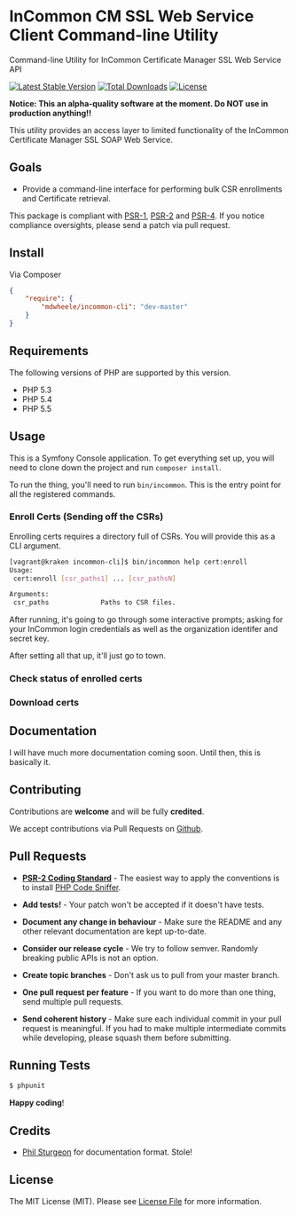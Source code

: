 InCommon CM SSL Web Service Client Command-line Utility
===

Command-line Utility for InCommon Certificate Manager SSL Web Service API

[![Latest Stable Version](https://poser.pugx.org/mdwheele/incommon-cli/v/stable.png)](https://packagist.org/packages/mdwheele/incommon-cli)
[![Total Downloads](https://poser.pugx.org/mdwheele/incommon-cli/downloads.png)](https://packagist.org/packages/mdwheele/incommon-cli)
[![License](https://poser.pugx.org/mdwheele/incommon-cli/license.png)](https://packagist.org/packages/mdwheele/incommon-cli)

__Notice: This an alpha-quality software at the moment. Do NOT use in production anything!!__

This utility provides an access layer to limited functionality of the InCommon Certificate Manager SSL SOAP Web
Service.

## Goals

* Provide a command-line interface for performing bulk CSR enrollments and Certificate retrieval.

This package is compliant with [PSR-1][], [PSR-2][] and [PSR-4][]. If you
notice compliance oversights, please send a patch via pull request.

[PSR-1]: https://github.com/php-fig/fig-standards/blob/master/accepted/PSR-1-basic-coding-standard.md
[PSR-2]: https://github.com/php-fig/fig-standards/blob/master/accepted/PSR-2-coding-style-guide.md
[PSR-4]: https://github.com/php-fig/fig-standards/blob/master/accepted/PSR-4-autoloader.md

## Install

Via Composer

``` json
{
    "require": {
        "mdwheele/incommon-cli": "dev-master"
    }
}
```

## Requirements

The following versions of PHP are supported by this version.

* PHP 5.3
* PHP 5.4
* PHP 5.5

## Usage

This is a Symfony Console application. To get everything set up, you will need to clone down the project and
run `composer install`.

To run the thing, you'll need to run `bin/incommon`. This is the entry point for all the registered commands.

### Enroll Certs (Sending off the CSRs)

Enrolling certs requires a directory full of CSRs. You will provide this as a CLI argument.

```bash
[vagrant@kraken incommon-cli]$ bin/incommon help cert:enroll
Usage:
 cert:enroll [csr_paths1] ... [csr_pathsN]

Arguments:
 csr_paths             Paths to CSR files.
```

After running, it's going to go through some interactive prompts; asking for your InCommon login credentials as well
as the organization identifer and secret key.

After setting all that up, it'll just go to town.

### Check status of enrolled certs

### Download certs

## Documentation

I will have much more documentation coming soon.  Until then, this is basically it.

## Contributing

Contributions are **welcome** and will be fully **credited**.

We accept contributions via Pull Requests on [Github](https://github.com/mdwheele/incomon-cli/pulls).

## Pull Requests

- **[PSR-2 Coding Standard](https://github.com/php-fig/fig-standards/blob/master/accepted/PSR-2-coding-style-guide.md)** - The easiest way to apply the conventions is to install [PHP Code Sniffer](http://pear.php.net/package/PHP_CodeSniffer).

- **Add tests!** - Your patch won't be accepted if it doesn't have tests.

- **Document any change in behaviour** - Make sure the README and any other relevant documentation are kept up-to-date.

- **Consider our release cycle** - We try to follow semver. Randomly breaking public APIs is not an option.

- **Create topic branches** - Don't ask us to pull from your master branch.

- **One pull request per feature** - If you want to do more than one thing, send multiple pull requests.

- **Send coherent history** - Make sure each individual commit in your pull request is meaningful. If you had to make multiple intermediate commits while developing, please squash them before submitting.

## Running Tests

``` bash
$ phpunit
```

**Happy coding**!

## Credits

- [Phil Sturgeon](https://github.com/philsturgeon) for documentation format. Stole!

## License

The MIT License (MIT). Please see [License File](LICENSE) for more information.